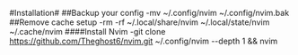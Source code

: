 #Installation#
##Backup your config
-mv ~/.config/nvim ~/.config/nvim.bak
##Remove cache setup
-rm -rf ~/.local/share/nvim ~/.local/state/nvim ~/.cache/nvim
####Install Nvim
-git clone https://github.com/Theghost6/nvim.git ~/.config/nvim --depth 1 && nvim
